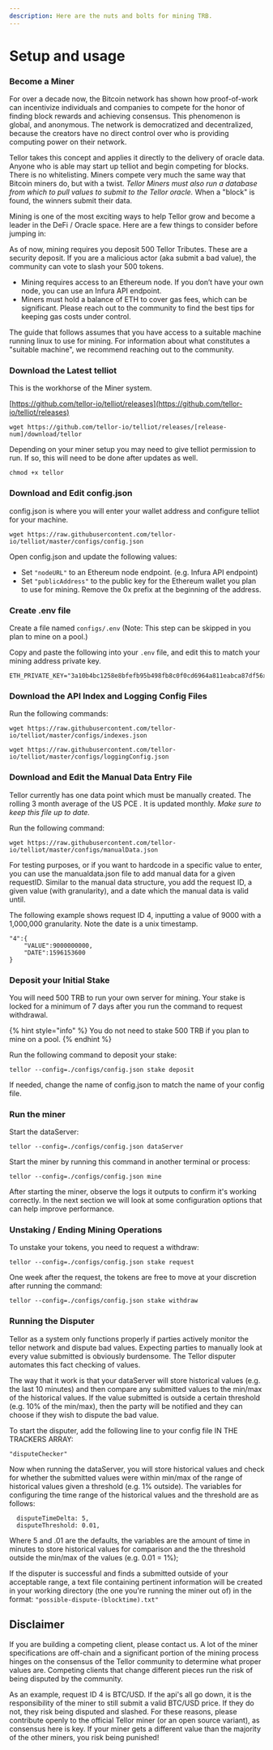 ```yaml
---
description: Here are the nuts and bolts for mining TRB.
---
```


# Setup and usage

### Become a Miner

For over a decade now, the Bitcoin network has shown how proof-of-work can incentivize individuals and companies to compete for the honor of finding block rewards and achieving consensus. This phenomenon is global, and anonymous. The network is democratized and decentralized, because the creators have no direct control over who is providing computing power on their network.

Tellor takes this concept and applies it directly to the delivery of oracle data. Anyone who is able may start up telliot and begin competing for blocks. There is no whitelisting. Miners compete very much the same way that Bitcoin miners do, but with a twist. _Tellor Miners must also run a database from which to pull values to submit to the Tellor oracle._ When a "block" is found, the winners submit their data.

Mining is one of the most exciting ways to help Tellor grow and become a leader in the DeFi / Oracle space. Here are a few things to consider before jumping in:

As of now, mining requires you deposit 500 Tellor Tributes. These are a security deposit. If you are a malicious actor \(aka submit a bad value\), the community can vote to slash your 500 tokens.

* Mining requires access to an Ethereum node. If you don’t have your own node, you can use an Infura API endpoint.
* Miners must hold a balance of ETH to cover gas fees, which can be significant. Please reach out to the community to find the best tips for keeping gas costs under control.

The guide that follows assumes that you have access to a suitable machine running linux to use for mining. For information about what constitutes a "suitable machine", we recommend reaching out to the community.

### Download the Latest telliot

This is the workhorse of the Miner system.

[https://github.com/tellor-io/telliot/releases](https://github.com/tellor-io/telliot/releases)

```text
wget https://github.com/tellor-io/telliot/releases/[release-num]/download/tellor
```

Depending on your miner setup you may need to give telliot permission to run. If so, this will need to be done after updates as well.

```text
chmod +x tellor
```

### Download and Edit config.json

config.json is where you will enter your wallet address and configure telliot for your machine.

```text
wget https://raw.githubusercontent.com/tellor-io/telliot/master/configs/config.json
```

Open config.json and update the following values:

* Set `"nodeURL"` to an Ethereum node endpoint. \(e.g. Infura API endpoint\)
* Set `"publicAddress"` to the public key for the Ethereum wallet you plan to use for mining. Remove the 0x prefix at the beginning of the address.

### Create .env file

Create a file named `configs/.env` \(Note: This step can be skipped in you plan to mine on a pool.\)

Copy and paste the following into your `.env` file, and edit this to match your mining address private key.

```text
ETH_PRIVATE_KEY="3a10b4bc1258e8bfefb95b498fb8c0f0cd6964a811eabca87df56xxxxxxxxxxxx"
```

### Download the API Index and Logging Config Files

Run the following commands:

```text
wget https://raw.githubusercontent.com/tellor-io/telliot/master/configs/indexes.json

wget https://raw.githubusercontent.com/tellor-io/telliot/master/configs/loggingConfig.json
```

### Download and Edit the Manual Data Entry File

Tellor currently has one data point which must be manually created. The rolling 3 month average of the US PCE . It is updated monthly. _Make sure to keep this file up to date._

Run the following command:

```text
wget https://raw.githubusercontent.com/tellor-io/telliot/master/configs/manualData.json
```

For testing purposes, or if you want to hardcode in a specific value to enter, you can use the manualdata.json file to add manual data for a given requestID. Similar to the manual data structure, you add the request ID, a given value \(with granularity\), and a date which the manual data is valid until.

The following example shows request ID 4, inputting a value of 9000 with a 1,000,000 granularity. Note the date is a unix timestamp.

```text
"4":{
    "VALUE":9000000000,
    "DATE":1596153600
}
```

### Deposit your Initial Stake

You will need 500 TRB to run your own server for mining. Your stake is locked for a minimum of 7 days after you run the command to request withdrawal.

{% hint style="info" %}
You do not need to stake 500 TRB if you plan to mine on a pool.
{% endhint %}

Run the following command to deposit your stake:

```text
tellor --config=./configs/config.json stake deposit
```

If needed, change the name of config.json to match the name of your config file.

### Run the miner

Start the dataServer:

```text
tellor --config=./configs/config.json dataServer
```

Start the miner by running this command in another terminal or process:

```text
tellor --config=./configs/config.json mine
```

After starting the miner, observe the logs it outputs to confirm it's working correctly. In the next section we will look at some configuration options that can help improve performance.

### Unstaking / Ending Mining Operations

To unstake your tokens, you need to request a withdraw:

```text
tellor --config=./configs/config.json stake request
```

One week after the request, the tokens are free to move at your discretion after running the command:

```text
tellor --config=./configs/config.json stake withdraw
```

### Running the Disputer

Tellor as a system only functions properly if parties actively monitor the tellor network and dispute bad values. Expecting parties to manually look at every value submitted is obviously burdensome. The Tellor disputer automates this fact checking of values.

The way that it work is that your dataServer will store historical values \(e.g. the last 10 minutes\) and then compare any submitted values to the min/max of the historical values. If the value submitted is outside a certain threshold \(e.g. 10% of the min/max\), then the party will be notified and they can choose if they wish to dispute the bad value.

To start the disputer, add the following line to your config file IN THE TRACKERS ARRAY:

```text
"disputeChecker"
```

Now when running the dataServer, you will store historical values and check for whether the submitted values were within min/max of the range of historical values given a threshold \(e.g. 1% outside\). The variables for configuring the time range of the historical values and the threshold are as follows:

```text
  disputeTimeDelta: 5,
  disputeThreshold: 0.01,
```

Where 5 and .01 are the defaults, the variables are the amount of time in minutes to store historical values for comparison and the the threshold outside the min/max of the values \(e.g. 0.01 = 1%\);

If the disputer is successful and finds a submitted outside of your acceptable range, a text file containing pertinent information will be created in your working directory \(the one you're running the miner out of\) in the format: `"possible-dispute-(blocktime).txt"`

## Disclaimer

If you are building a competing client, please contact us. A lot of the miner specifications are off-chain and a significant portion of the mining process hinges on the consensus of the Tellor community to determine what proper values are. Competing clients that change different pieces run the risk of being disputed by the community.

As an example, request ID 4 is BTC/USD. If the api's all go down, it is the responsibility of the miner to still submit a valid BTC/USD price. If they do not, they risk being disputed and slashed. For these reasons, please contribute openly to the official Tellor miner \(or an open source variant\), as consensus here is key. If your miner gets a different value than the majority of the other miners, you risk being punished!

